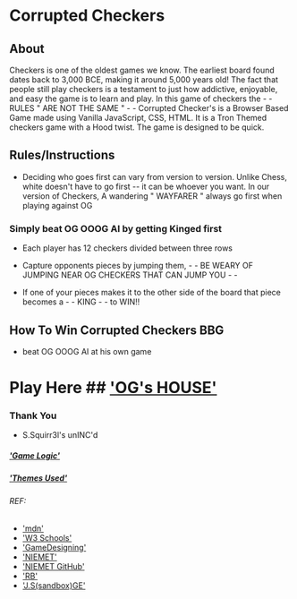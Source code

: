 # Corrupted Checkers 

## About
Checkers is one of the oldest games we know. The earliest board found dates back to 3,000 BCE, making it around 5,000 years old! The fact that people still play checkers is a testament to just how addictive, enjoyable, and easy the game is to learn and play. In this game of checkers the - - RULES " ARE NOT THE SAME " - - 
Corrupted Checker's is a Browser Based Game made using Vanilla JavaScript, CSS, HTML. It is a Tron Themed checkers game with a Hood twist. The game is designed to be quick.

## Rules/Instructions  

- Deciding who goes first can vary from version to version. Unlike Chess, white doesn't have to go first -- it can be whoever you want. In our version of Checkers, A wandering " WAYFARER " always go first when playing against OG

### Simply beat OG OOOG AI by getting Kinged first

-  Each player has 12 checkers divided between three rows 

- Capture opponents pieces by jumping them, - - BE WEARY OF JUMPING NEAR OG CHECKERS THAT CAN JUMP YOU - -
  
- If one of your pieces makes it to the other side of the board that piece becomes a - - KING - - to WIN!!
  
## How To Win Corrupted Checkers BBG
- beat OG OOOG AI at his own game

# Play Here ## ['OG's HOUSE'](https://roguione.github.io/JS-Game-Proj/main.html) ## 

### Thank You
- S.Squirr3l's unINC'd
##### ['Game Logic'](https://github.com/roguione/JS-Game-Proj/blob/main/Planning/Game_Structure.md) 
##### ['Themes Used'](https://github.com/roguione/JS-Game-Proj/tree/main/imgs)

###### REF: 
  - ['mdn'](https://developer.mozilla.org/en-US/docs/Web/API/Document_Object_Model/Introduction)
  - ['W3 Schools'](https://www.w3schools.com/graphics/default.asp)
  - ['GameDesigning'](https://www.gamedesigning.org/)
  - ['NIEMET'](https://dev.to/niemet0502/how-i-built-a-checkers-game-with-javascript-2hn5)
  - ['NIEMET GitHub'](https://github.com/niemet0502/checkers-game-js)
  - ['RB'](https://github.com/RyanBranco/Checkers)
  - ['J.S(sandbox)GE'](https://codesandbox.io/s/grid-demo-msjfyh)
 



